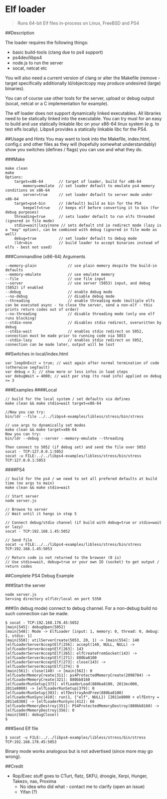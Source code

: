 Elf loader
=====

> Runs 64-bit Elf files in-process on Linux, FreeBSD and PS4

##Description

The loader requires the following things:
- basic build-tools (clang due to ps4 support)
- ps4dev/libps4
- node.js to run the server
- socat, netcat etc

You will also need a current version of clang or alter the Makefile (remove -target specifically additionally ld/objectcopy may produce undesired (large) binaries).

You can of course use other tools for the server, upload or debug output (socat, netcat or a C implementation for example).

The elf loader does not support dynamically linked executables. All libraries need to be statically linked into the executable. You can try musl for an easy to build and use statically linkable libc on your x86-64 linux system (e.g. to test elfs
locally). Libps4 provides a statically linkable libc for the PS4.

##Usage and Hints
You may want to look into the Makefile, index.html, config.c and other files as they will (hopefully somewhat understandably) show you switches (defines / flags) you can use and what they do.

###Make
```
make clean
make
Options:
	target=x86-64		// target of loader, build for x86-64
		memory=emulate 	// set loader default to emulate ps4 memory conditions on x86-64
		server=true		// set loader default to server mode under x86-64
	target=ps4-bin		// (default) build as bin for the PS4
		keepelf=true	// keeps elf before converting it to bin (for debug purposes)
	threading=true		// sets loader default to run elfs threaded (ignored in file mode)
	stdio=wait|lazy|none // sets default std io redirect mode (lazy is a "may" option), can be combined with debug (ignored in file mode as well)
	debug=true			// set loader default to debug mode
 	(ldr=bin			// build loader to accept binaries instead of elfs - best not used)
```
###Commandline (x86-64) Arguments
```
--memory-plain				// use plain memory despite the build-in defaults
--memory-emulate			// use emulate memory
--file						// use file input
--server					// use server (5053) input, and debug (5052) if enabled
--debug						// enable debug mode
--no-debug					// disable debug mode
--threading					// enable threading mode (multiple elfs can be executed async - to close the server, send a non-elf - this prints return codes out of order)
--no-threading				// disable threading mode (only one elf runs blocking)
--stdio-none				// disables stdio redirect, overwritten by debug
--stdio-wait				// enables stdio redirect on 5052, connection must be made prior to running code via 5053
--stdio-lazy				// enables stdio redirect on 5052, connection can be made later, output will be lost
```

##Switches in local/index.html
```
var loopOnExit = true; // wait again after normal termination of code (otherwise segfault)
var debug = 3; // show more or less infos in load steps
var debugWait = 4000; // wait per step (to read info) applied on debug >= 3
```


###Examples
####Local
```
// build for the local system / set defaults via defines
make clean && make stdio=wait target=x86-64

//Now you can try:
bin/ldr --file ../../libps4-examples/libless/stress/bin/stress

// use args to dynamically set modes
make clean && make target=x86-64
Now you can try:
bin/ldr --debug --server --memory-emulate --threading

Then connect to 5052 (if debug set) and send the file over 5053
socat - TCP:127.0.0.1:5052
socat -u FILE:../../libps4-examples/libless/stress/bin/stress TCP:127.0.0.1:5053
```
####PS4
```
// build for the ps4 / we need to set all prefered defaults at build time (no args to main)
make clean && make stdio=wait

// Start server
node server.js

// Browse to server
// Wait until it hangs in step 5

// Connect debug/stdio channel (if build with debug=true or stdio=wait or lazy)
socat - TCP:192.168.1.45:5052

// Send file
socat -u FILE:../../libps4-examples/libless/stress/bin/stress TCP:192.168.1.45:5053

// Return code is not returned to the browser (0 is)
// Use stdio=wait, debug=true or your own IO (socket) to get output / return codes
```

##Complete PS4 Debug Example

###Start the server
```
node server.js
Serving directory elfldr/local on port 5350
```

###(In debug mode) connect to debug channel. For a non-debug build no such connection can be made.
```
$ socat - TCP:192.168.178.45:5052
[main|545]: debugOpen(5052)
[main|548]: Mode -> ElfLoader [input: 1, memory: 0, thread: 0, debug: 1, stdio: 1]
[main|550]: utilServerCreate(5053, 20, 1) -> [main|554]: 140
[elfLoaderServerAcceptElf|256]: accept(140, NULL, NULL) -> [elfLoaderServerAcceptElf|263]: 143
[elfLoaderServerAcceptElf|265]: elfCreateFromSocket(143) -> [elfLoaderServerAcceptElf|271]: 880ba8100
[elfLoaderServerAcceptElf|273]: close(143) -> [elfLoaderServerAcceptElf|274]: 0
[main|561]: close(140) -> [main|562]: 0
[elfLoaderMemoryCreate|311]: ps4ProtectedMemoryCreate(2098784) -> [elfLoaderMemoryCreate|321]: 880bb8160
[elfLoaderRunSetup|373]: elfLoaderLoad(880ba8100, 2013ec000, 2011e8000) -> [elfLoaderRunSetup|379]: 0
[elfLoaderRunSetup|383]: elfDestroyAndFree(880ba8100)
[elfLoaderRunSync|410]: run(1, {"elf", NULL}) [2011e8000 + elfEntry = 2011e8380] -> [elfLoaderRunSync|412]: 66
[elfLoaderMemoryDestroy|351]: PS4ProtectedMemoryDestroy(880bb8160) -> [elfLoaderMemoryDestroy|356]: 0
[main|580]: debugClose()
$
```

###Send Elf file
```
$ socat -u FILE:../../libps4-examples/libless/stress/bin/stress TCP:192.168.178.45:5053
```

Binary mode works analogous but is not advertised (since more may go wrong).

##Credit
- Rop/Exec stuff goes to CTurt, flatz, SKFU, droogie, Xerpi, Hunger, Takezo, nas, Proxima
	- No idea who did what - contact me to clarify (open an issue)
	- Yifan (?)
